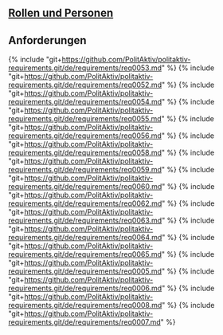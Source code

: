 ## [Rollen und Personen](./PersonAndRole.md)

## Anforderungen
{% include "git+https://github.com/PolitAktiv/politaktiv-requirements.git/de/requirements/req0053.md" %}
{% include "git+https://github.com/PolitAktiv/politaktiv-requirements.git/de/requirements/req0052.md" %}
{% include "git+https://github.com/PolitAktiv/politaktiv-requirements.git/de/requirements/req0054.md" %}
{% include "git+https://github.com/PolitAktiv/politaktiv-requirements.git/de/requirements/req0055.md" %}
{% include "git+https://github.com/PolitAktiv/politaktiv-requirements.git/de/requirements/req0056.md" %}
{% include "git+https://github.com/PolitAktiv/politaktiv-requirements.git/de/requirements/req0058.md" %}
{% include "git+https://github.com/PolitAktiv/politaktiv-requirements.git/de/requirements/req0059.md" %}
{% include "git+https://github.com/PolitAktiv/politaktiv-requirements.git/de/requirements/req0060.md" %}
{% include "git+https://github.com/PolitAktiv/politaktiv-requirements.git/de/requirements/req0062.md" %}
{% include "git+https://github.com/PolitAktiv/politaktiv-requirements.git/de/requirements/req0063.md" %}
{% include "git+https://github.com/PolitAktiv/politaktiv-requirements.git/de/requirements/req0064.md" %}
{% include "git+https://github.com/PolitAktiv/politaktiv-requirements.git/de/requirements/req0065.md" %}
{% include "git+https://github.com/PolitAktiv/politaktiv-requirements.git/de/requirements/req0005.md" %}
{% include "git+https://github.com/PolitAktiv/politaktiv-requirements.git/de/requirements/req0006.md" %}
{% include "git+https://github.com/PolitAktiv/politaktiv-requirements.git/de/requirements/req0008.md" %}
{% include "git+https://github.com/PolitAktiv/politaktiv-requirements.git/de/requirements/req0007.md" %}